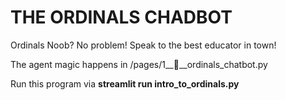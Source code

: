 # THE ORDINALS CHADBOT

Ordinals Noob? No problem! Speak to the best educator in town!

The agent magic happens in /pages/1__💬__ordinals_chatbot.py

Run this program via **streamlit run intro_to_ordinals.py**
